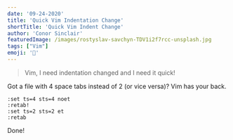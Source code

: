 ```yaml
---
date: '09-24-2020'
title: 'Quick Vim Indentation Change'
shortTitle: 'Quick Vim Indent Change'
author: 'Conor Sinclair'
featuredImage: /images/rostyslav-savchyn-TDV1i2f7rcc-unsplash.jpg
tags: ["Vim"]
emoji: '🔱'
---
```


> Vim, I need indentation changed and I need it quick!

Got a file with 4 space tabs instead of 2 (or vice versa)? Vim has your back.

```vim
:set ts=4 sts=4 noet
:retab!
:set ts=2 sts=2 et
:retab
```

Done!
